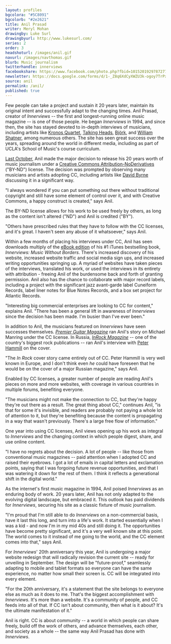 ```yaml
---
layout: profiles
bgcolora: "#5C8091"
bgcolorb: "#2e2621"
title: Anil Prasad
writer: Meryl Mohan
drawingby: Luke Surl
drawingbyurl: http://www.lukesurl.com/
series: 2
order: 3
headshoturl: /images/anil.gif
navurl: /images/navthomas.gif
blurb: Music journalism
twitterhandle: innerviews
facebookshare: https://www.facebook.com/photo.php?fbid=10152019297872777
newsletter: https://docs.google.com/forms/d/1-_Z8q6XdCyXWZU3k-ogoy7TrPxhSN7nYHPvjj0MwogA/viewform?entry.239708838=Team+Open+-+Thomas&entry.1860916380&entry.1017428125&entry.1257771276
source: anil
permalink: /anil/
published: true
---
```


Few people can take a project and sustain it 20 years later, maintain its original intent and successfully adapt to the changing times. Anil Prasad, creator of *Innerviews* -- the first and longest-running online music magazine -- is one of those people.  He began *Innerviews* in 1994, and since then, the site has stayed devoted to in-depth interviews of musicians, including artists like [Kronos Quartet](http://innerviews.org/inner/kronos.html), [Talking Heads](http://innerviews.org/inner/heads.html), [Björk](http://innerviews.org/inner/bjork.html), and [William Shatner](http://innerviews.org/inner/shatner.html), among numerous others. The site has seen great success over the years, spreading around the world in different media, including as part of UCLA's School of Music's course curriculum. 

[Last October](http://creativecommons.org/weblog/entry/40001), Anil made the major decision to release his 20 years worth of music journalism under a [Creative Commons Attribution-NoDerivatives](http://creativecommons.org/licenses/by-nd/4.0/) ("BY-ND") license. The decision was prompted by observing many musicians and artists adopting CC, including artists like [David Byrne](http://www.davidbyrne.com/archive/music/cds/grown_backwards/grown_press/NYTimesCreativeCommons.php) discussing it in a significant way. 

"I always wondered if you can put something out there without traditional copyright and still have some element of control over it, and with Creative Commons, a happy construct is created," says Anil.

The BY-ND license allows for his work to be used freely by others, as long as the content isn't altered ("ND") and Anil is credited ("BY").

"Others have prescribed rules that they have to follow with the CC licenses, and it's great. I haven't seen any abuse of it whatsoever," says Anil.

Within a few months of placing his interviews under CC, Anil has seen downloads multiply of the [eBook edition](http://www.innerviews.org/ebook/innerviews.pdf) of his #1 iTunes bestselling book, *Innerviews: Music Without Borders*. There's increased discovery of his website, increased website traffic and social media sign ups, and increased writing opportunities springing up. A myriad of websites have taken pieces of the interviews, translated his work, or used the interviews in its entirety with attribution - freeing Anil of the burdensome back and forth of granting permission. Anil also has the chance to collaborate with major record labels, including a project with the significant jazz avant-garde label Cuneiform Records, label liner notes for Blue Notes Records, and a box set project for Atlantic Records.

"Interesting big commercial enterprises are looking to CC for content," explains Anil. "There has been a general lift in awareness of *Innerviews* since the decision has been made. I'm busier than I've ever been."

In addition to Anil, the musicians featured on *Innerviews* have seen successes themselves. [*Premier Guitar Magazine*](http://www.premierguitar.com/articles/print/19891-bass-bench-beef-up-your-4-string) ran Anil's story on Michael Manring under the CC license. In Russia, [*InRock Magazine*](http://ow.ly/i/4HkF4) -- one of the country's biggest rock publications -- ran Anil's interview with [Peter Hammill](http://innerviews.org/inner/hammill.html) on the cover.

"The *In Rock* cover story came entirely out of CC. Peter Hammill is very well known in Europe, and I don't think even *he* could have foreseen that he would be on the cover of a major Russian magazine," says Anil. 

Enabled by CC licenses, a greater number of people are reading Anil's pieces on more and more websites, with coverage in various countries in multiple forums, benefiting everyone. 

"The musicians might not make the connection to CC, but they're happy they're out there as a result. The great thing about CC," continues Anil, "is that for some it's invisible, and readers are probably not paying a whole lot of attention to it, but they're benefiting because the content is propagating in a way that wasn't previously. There's a large free flow of information."

One year into using CC licenses, Anil views opening up his work as integral to *Innerviews* and the changing context in which people digest, share, and use online content.

"I have no regrets about the decision. A lot of people -- like those from conventional music magazines -- paid attention when I adopted CC and raised their eyebrows. I got a lot of emails in capital letters and exclamation points, saying that I was forgoing future revenue opportunities, and that I was watering it down for the rest of them. I think it reflects a generational shift in the digital world."

As the internet's first music magazine in 1994, Anil poised *Innerviews* as an enduring body of work. 20 years later, Anil has not only adapted to the evolving digital landscape, but embraced it. This outlook has paid dividends for *Innerviews*, securing his site as a classic fixture of music journalism.

"I'm proud that I'm still able to do *Innerviews* on a non-commercial basis, have it last this long, and turn into a life's work. It started essentially when I was a kid - and now I'm in my mid 40s and still doing it. The opportunities have become pretty significant, and it's a very well known site at this point. The world comes to it instead of me going to the world, and the CC element comes into that," says Anil.

For *Innerviews*'  20th anniversary this year, Anil is undergoing a major website redesign that will radically revision the current site -- ready for unveiling in September. The design will be "future-proof," seamlessly adapting to mobile and tablet formats so everyone can have the same experience, no matter how small their screen is. CC will be integrated into every element.

"For the 20th anniversary, it's a statement that the site belongs to everyone else as much as it does to me. That's the biggest accomplishment with *Innerviews*. It's more than a website. It's a community of people, and CC feeds into all of that. If CC isn't about community, then what is it about? It's the ultimate manifestation of it." 

Anil is right. CC is about community -- a world in which people can share freely, build off the work of others, and advance themselves, each other, and society as a whole -- the same way Anil Prasad has done with *Innerviews*.
